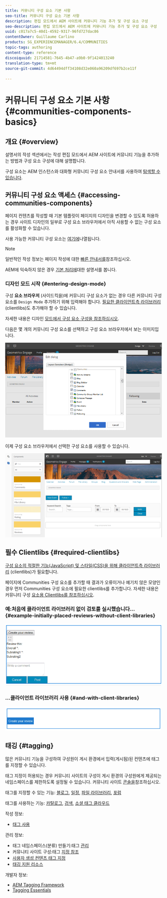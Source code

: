 ```yaml
---
title: 커뮤니티 구성 요소 기본 사항
seo-title: 커뮤니티 구성 요소 기본 사항
description: 편집 모드에서 AEM 사이트에 커뮤니티 기능 추가 및 구성 요소 구성
seo-description: 편집 모드에서 AEM 사이트에 커뮤니티 기능 추가 및 구성 요소 구성
uuid: c017a7c5-40d1-4592-9317-96fd727dac86
contentOwner: Guillaume Carlino
products: SG_EXPERIENCEMANAGER/6.4/COMMUNITIES
topic-tags: authoring
content-type: reference
discoiquuid: 21714581-7645-4b47-a9b0-9f1424013240
translation-type: tm+mt
source-git-commit: 4d64494dff34108d32e060a96209df697b2ce11f

---
```



# 커뮤니티 구성 요소 기본 사항 {#communities-components-basics}

## 개요 {#overview}

설명서의 작성 섹션에서는 작성 편집 모드에서 AEM 사이트에 커뮤니티 기능을 추가하는 방법과 구성 요소 구성에 대해 설명합니다.

구성 요소는 AEM 인스턴스와 대화형 커뮤니티 구성 요소 안내서를 사용하여 [탐색할 수 있습니다](components-guide.md).

## 커뮤니티 구성 요소 액세스 {#accessing-communities-components}

페이지 컨텐츠를 작성할 때 기본 템플릿이 페이지의 디자인을 변경할 수 있도록 허용하는 경우 사이트 디자인의 일부로 구성 요소 브라우저에서 아직 사용할 수 없는 구성 요소를 활성화할 수 있습니다.

사용 가능한 커뮤니티 구성 요소는 [여기에](author-communities.md#available-communities-components)나열됩니다.

>[!NOTE]
>
>일반적인 작성 정보는 페이지 작성에 대한 [빠른 안내서를](../../help/sites-authoring/qg-page-authoring.md)참조하십시오.
>
>AEM에 익숙하지 않은 경우 [기본 처리에](../../help/sites-authoring/basic-handling.md)대한 설명서를 봅니다.

### 디자인 모드 시작 {#entering-design-mode}

구성 **요소 브라우저** (사이드킥을)에 커뮤니티 구성 요소가 없는 경우 다른 커뮤니티 구성 요소를 `Design Mode` 추가하기 위해 입력해야 합니다. [필요한 클라이언트측 라이브러리](#required-clientlibs) (clientlibs)도 추가해야 할 수 있습니다.

자세한 내용은 디자인 [모드에서 구성 요소 구성을 참조하십시오](../../help/sites-authoring/default-components-designmode.md).

다음은 몇 개의 커뮤니티 구성 요소를 선택하고 구성 요소 브라우저에서 보는 이미지입니다.

![chlimage_1-424](assets/chlimage_1-424.png)

이제 구성 요소 브라우저에서 선택한 구성 요소를 사용할 수 있습니다.

![chlimage_1-425](assets/chlimage_1-425.png)

## 필수 Clientlibs {#required-clientlibs}

[구성 요소의 적절한 기능(JavaScript) 및 스타일(CSS)을 위해 클라이언트측 라이브러리](../../help/sites-developing/clientlibs.md) (clientlibs)가 필요합니다.

페이지에 Communities 구성 요소를 추가할 때 결과가 오류이거나 예기치 않은 모양인 경우 먼저 Communities 구성 요소에 필요한 clientlibs를 추가합니다. 자세한 내용은 커뮤니티 구성 [요소용 Clientlibs를 참조하십시오](clientlibs.md).

### 예:처음에 클라이언트 라이브러리 없이 검토를 실시했습니다... {#example-initially-placed-reviews-without-client-libraries}

![chlimage_1-426](assets/chlimage_1-426.png)

### ...클라이언트 라이브러리 사용 {#and-with-client-libraries}

![chlimage_1-427](assets/chlimage_1-427.png)

## 태깅 {#tagging}

많은 커뮤니티 기능을 구성하여 구성원이 게시 환경에서 입력(게시됨)된 컨텐츠에 태그를 지정할 수 있습니다.

태그 지정이 허용되는 경우 커뮤니티 사이트의 구성이 게시 환경의 구성원에게 제공되는 네임스페이스를 제한하도록 설정될 수 있습니다. 커뮤니티 사이트 [콘솔을](sites-console.md#tagging)참조하십시오.

태그를 지정할 수 있는 기능: [블로그](blog-feature.md), [일정](calendar.md), [파일 라이브러리](file-library.md), [포럼](forum.md)

태그를 사용하는 기능: [카탈로그](catalog.md), [검색](search.md), [소셜 태그 클라우드](tagcloud.md)

작성 정보:

* [태그 사용](../../help/sites-authoring/tags.md)

관리 정보:

* 태그 네임스페이스(분류) 만들기:태그 [관리](../../help/sites-administering/tags.md)
* 커뮤니티 사이트 구성:태그 [지정 참조](sites-console.md#tagging)
* [사용자 생성 컨텐츠 태그 지정](../../help/sites-authoring/tags.md)
* [태깅 지원 리소스](tag-resources.md)

개발자 정보:

* [AEM Tagging Framework](../../help/sites-developing/framework.md)
* [Tagging Essentials](tag.md)

